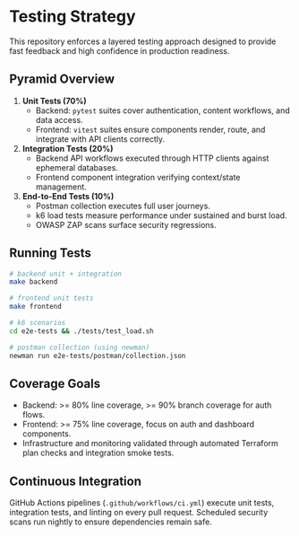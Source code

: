 # Testing Strategy

This repository enforces a layered testing approach designed to provide fast feedback and high confidence in production readiness.

## Pyramid Overview

1. **Unit Tests (70%)**
   - Backend: `pytest` suites cover authentication, content workflows, and data access.
   - Frontend: `vitest` suites ensure components render, route, and integrate with API clients correctly.
2. **Integration Tests (20%)**
   - Backend API workflows executed through HTTP clients against ephemeral databases.
   - Frontend component integration verifying context/state management.
3. **End-to-End Tests (10%)**
   - Postman collection executes full user journeys.
   - k6 load tests measure performance under sustained and burst load.
   - OWASP ZAP scans surface security regressions.

## Running Tests

```bash
# backend unit + integration
make backend

# frontend unit tests
make frontend

# k6 scenarios
cd e2e-tests && ./tests/test_load.sh

# postman collection (using newman)
newman run e2e-tests/postman/collection.json
```

## Coverage Goals

- Backend: >= 80% line coverage, >= 90% branch coverage for auth flows.
- Frontend: >= 75% line coverage, focus on auth and dashboard components.
- Infrastructure and monitoring validated through automated Terraform plan checks and integration smoke tests.

## Continuous Integration

GitHub Actions pipelines (`.github/workflows/ci.yml`) execute unit tests, integration tests, and linting on every pull request. Scheduled security scans run nightly to ensure dependencies remain safe.

